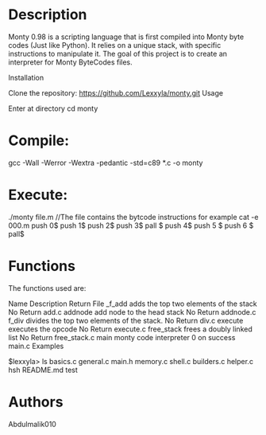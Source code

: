 # Description

Monty 0.98 is a scripting language that is first compiled into Monty byte codes (Just like Python). It relies on a unique stack, with specific instructions to manipulate it. The goal of this project is to create an interpreter for Monty ByteCodes files.

Installation

Clone the repository:
https://github.com/Lexxyla/monty.git
Usage

Enter at directory
cd monty
# Compile:
gcc -Wall -Werror -Wextra -pedantic -std=c89 *.c -o monty
# Execute:
./monty file.m
//The file contains the bytcode instructions for example
cat -e 000.m
push 0$
push 1$
push 2$
  push 3$
                   pall    $
push 4$
    push 5    $
      push    6        $
pall$
# Functions

The functions used are:

Name	Description	Return	File
_f_add	adds the top two elements of the stack	No Return	add.c
addnode	add node to the head stack	No Return	addnode.c
f_div	divides the top two elements of the stack.	No Return	div.c
execute	executes the opcode	No Return	execute.c
free_stack	frees a doubly linked list	No Return	free_stack.c
main	monty code interpreter	0 on success	main.c
Examples

$lexxyla> ls
basics.c    general.c  main.h  memory.c   shell.c
builders.c  helper.c   hsh          README.md  test
# Authors
Abdulmalik010
